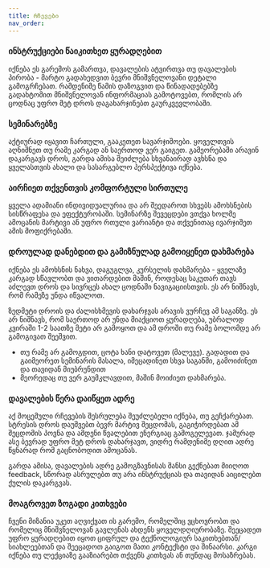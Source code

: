 ```yaml
---
title: რჩევები 
nav_order:
---
```



### ინსტრუქციები წაიკითხეთ ყურადღებით
იქნება ეს გარემოს გამართვა, დავალების ატვირთვა თუ დავალების პირობა - მარტო გადახედვით ბევრი მნიშვნელოვანი დეტალი გამოგრჩებათ. რამდენიმე წამის დაზოგვით და წინადადებებზე გადახტომით მნიშვნელოვან ინფორმაციას გამოტოვებთ, რომლის არ ცოდნაც უფრო მეტ დროს დაგახარჯინებთ გაურკვევლობაში. 

### სემინარებზე 
აქტიურად იყავით ჩართული, გააკეთეთ სავარჯიშოები. ყოველთვის აღნიშნეთ თუ რამე კარგად ან საერთოდ ვერ გაიგეთ. გამეორებაში არავინ დაკარგავს დროს, გარდა ამისა შეიძლება სხვანაირად ავხსნა და ყველასთვის ახალი და სასარგებლო პერსპექტივა იქნება.

### აირჩიეთ თქვენთვის კომფორტული სირთულე
ყველა ადამიანი ინდივიდუალურია და არ შეედაროთ სხვებს ამოხსნების სისწრაფესა და ეფექტურობაში. სემინარზე შევეცდები ვთქვა ხოლმე ამოცანის მარტივი ან უფრო რთული ვარიანტი და თქვენითაც ივარჯიშეთ ამის მოფიქრებაში.

### დროულად დანებდით და გამიზნულად გამოიყენეთ დახმარება
იქნება ეს ამოხსნის ნახვა, დაგუგლვა, კურსელის დახმარება - ყველაზე კარგად სწავლობთ და ვითარდებით მაშინ, როდესაც საკუთარ თავს აძლევთ დროს და სივრცეს ახალ ცოდნაში ნავიგაციისთვის. 
ეს არ ნიშნავს, რომ რამეზე უნდა იწვალოთ.

ზედმეტი დროის და ძალისხმევის დახარჯვას არავის ვურჩევ ამ საგანზე. ეს არ ნიშნავს, რომ საერთოდ არ უნდა მიაქციოთ ყურადღება, უბრალოდ კვირაში 1-2 საათზე მეტი არ გამოყოთ და ამ დროში თუ რამე ბოლომდე არ გამოგივათ შეეშვით. 

- თუ რამე არ გამოგდით, ცოტა ხანი დატოვეთ (მალევე). გადადით და გაიმეორეთ სემინარის მასალა, იმეცადინეთ სხვა საგანში, გამოიძინეთ და თავიდან მიუბრუნდით
- მეორედაც თუ ვერ გაუმკლავდით, მაშინ მოიძიეთ დახმარება.


### დავალების წერა დაიწყეთ ადრე
აქ მოცემული რჩევების შესრულება შეუძლებელი იქნება, თუ გეჩქარებათ. სტრესის დროს დაუშვებთ ბევრ მარტივ შეცდომას, გაგიჭირდებათ ამ შეცდომის პოვნა და ამდენი წვალებით ენერგიაც გამოგელევათ. ჯამურად ასე ბევრად უფრო მეტ დროს დახარჯავთ, ვიდრე რამდენიმე დღით ადრე წყნარად რომ გაცნობოდით ამოცანას. 

გარდა ამისა, დავალების ადრე გამოგზავნისას შანსი გექნებათ მიიღოთ feedback, სწორად ასრულებთ თუ არა ინსტრუქციას და თავიდან აიცილებთ ქულის დაკარგვას.


### მოაგროვეთ ზოგადი კითხვები
ჩვენი მიზანია უკეთ აღვიქვათ ის გარემო, რომელშიც ვცხოვრობთ და რომელიც მნიშვნელოვან გავლენას ახდენს ყოველდღიურობაზე. შეეცადეთ უფრო ყურადღებით იყოთ ციფრულ და ტექნოლოგიურ საკითხებთან/სიახლეებთან და შეეცადოთ გაიგოთ მათი კონტექსტი და შინაარსი. კარგი იქნება თუ ლექციაზე გააზიარებთ თქვენს კითხვას ან თუნდაც მოსაზრებას.
